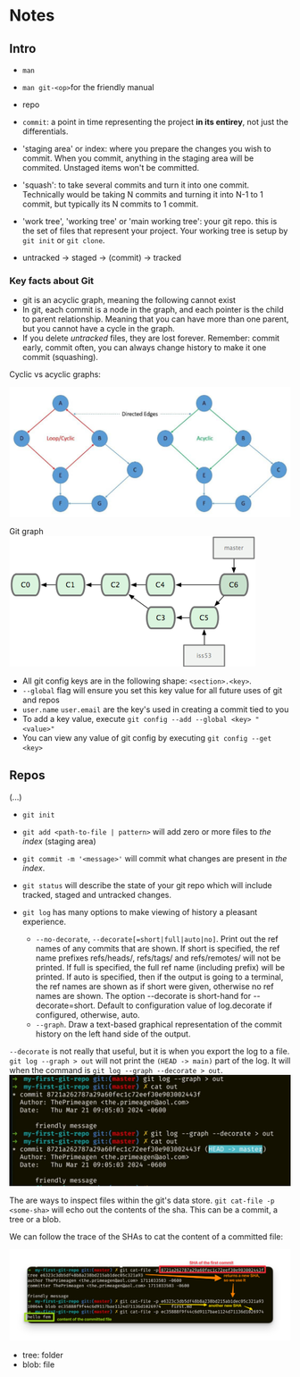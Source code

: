 # Notes

## Intro

- `man`
- `man git-<op>`for the friendly manual

- repo
- `commit`: a point in time representing the project **in its entirey**, not just the differentials.
- 'staging area' or index: where you prepare the changes you wish to commit. When you commit, anything in the staging area will be commited. Unstaged items won't be committed.
- 'squash': to take several commits and turn it into one commit. Technically would be taking N commits and turning it into N-1 to 1 commit, but typically its N commits to 1 commit.
- 'work tree', 'working tree' or 'main working tree': your git repo. this is the set of files that represent your project. Your working tree is setup by `git init` or `git clone`. 
- untracked → staged → (commit) → tracked

### Key facts about Git

- git is an acyclic graph, meaning the following cannot exist
- In git, each commit is a node in the graph, and each pointer is the child to parent relationship. Meaning that you can have more than one parent, but you cannot have a cycle in the graph.
- If you delete *untracked* files, they are lost forever. Remember: commit early, commit often, you can always change history to make it one commit (squashing).

Cyclic vs acyclic graphs:

![Cyclic vs acyclic graphs](img/acyclic.png)

Git graph
![git graph](img/gitgraph.png)

- All git config keys are in the following shape: `<section>.<key>`.
- `--global` flag will ensure you set this key value for all future uses of git and repos
- `user.name` `user.email` are the key's used in creating a commit tied to you
- To add a key value, execute `git config --add --global <key> "<value>"`
- You can view any value of git config by executing `git config --get <key>`


## Repos

(...)

- `git init`
- `git add <path-to-file | pattern>` will add zero or more files to *the index* (staging area)
- `git commit -m '<message>'` will commit what changes are present in *the index*.
- `git status` will describe the state of your git repo which will include tracked, staged and untracked changes.


- `git log` has many options to make viewing of history a pleasant experience.
  - `--no-decorate`, `--decorate[=short|full|auto|no]`. Print out the ref names of any commits that are shown. If short is specified, the ref name prefixes refs/heads/, refs/tags/ and refs/remotes/ will not be printed. If full is specified, the full ref name (including prefix) will be printed. If auto is specified, then if the output is going to a terminal, the ref names are shown as if short were given, otherwise no ref names are shown. The option --decorate is short-hand for --decorate=short. Default to configuration value of log.decorate if configured, otherwise, auto.
  - `--graph`. Draw a text-based graphical representation of the commit history on  the left hand side of the output.

`--decorate` is not really that useful, but it is when you export the log to a file. `git log --graph > out` will not print the `(HEAD -> main)` part of the log. It will when the command is `git log --graph --decorate > out`. 
![git log --graph --decorate > out](img/log-decorate.png)

The are ways to inspect files within the git's data store. `git cat-file -p <some-sha>` will echo out the contents of the sha. This can be a commit, a tree or a blob.

We can follow the trace of the SHAs to cat the content of a committed file:

![alt text](img/committedfileSHAs.png)

- tree: folder
- blob: file

